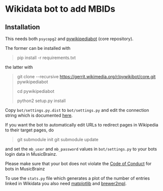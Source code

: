 # Wikidata bot to add MBIDs

## Installation

This needs both `psycopg2` and
[pywikipediabot](https://www.mediawiki.org/wiki/PWB) (core repository).

The former can be installed with

> pip install -r requirements.txt

the latter with

> git clone --recursive https://gerrit.wikimedia.org/r/pywikibot/core.git pywikipediabot
>
> cd pywikipediabot
>
> python2 setup.py install

Copy `bot/settings.py.dist` to `bot/settings.py` and edit the connection string
which is documented
[here](http://www.postgresql.org/docs/current/static/libpq-connect.html#LIBPQ-CONNSTRING).

If you want the bot to automatically edit URLs to redirect pages in Wikipedia to
their target pages, do

> git submodule init
> git submodule update

and set the `mb_user` and `mb_password` values in `bot/settings.py` to your bots
login data in MusicBrainz.

Please make sure that your bot does not violate the
[Code of Conduct](https://musicbrainz.org/doc/Code_of_Conduct/Bots) for bots in MusicBrainz

To use the `stats.py` file which generates a plot of the number of entries linked in Wikidata you also need [matplotlib](http://matplotlib.org/) and [brewer2mpl](https://github.com/jiffyclub/brewer2mpl).
